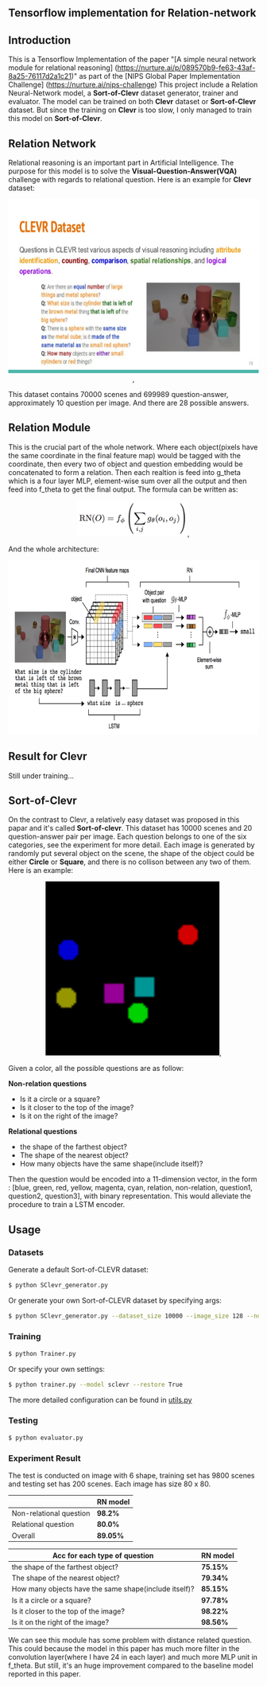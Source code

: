 ## Tensorflow implementation for Relation-network

## Introduction
This is a Tensorflow Implementation of the paper "[A simple neural network module for relational reasoning]
(https://nurture.ai/p/089570b9-fe63-43af-8a25-76117d2a1c21)" as part of the [NIPS Global Paper Implementation Challenge]
(https://nurture.ai/nips-challenge)
This project include a Relation Neural-Network model, a **Sort-of-Clevr** dataset generator, trainer and evaluator.
The model can be trained on both **Clevr** dataset or **Sort-of-Clevr** dataset. But since the training on **Clevr** is too slow, I only
managed to train this model on **Sort-of-Clevr**.

## Relation Network
Relational reasoning is an important part in Artificial Intelligence. The purpose for this model is to solve the **Visual-Question-Answer(VQA)**
challenge with regards to relational question. Here is an example for **Clevr** dataset:

<p align="center">
  <img src="figures/clevr-sample.jpg" height="350"/>,
</p>

This dataset contains 70000 scenes and 699989 question-answer, approximately 10 question per image. And there are 28 possible answers.
## Relation Module
This is the crucial part of the whole network. Where each object(pixels have the same coordinate in the final feature map) would be tagged
with the coordinate, then every two of object and question embedding would be concatenated to form a relation. Then each realtion is feed into
g_theta which is a four layer MLP, element-wise sum over all the output and then feed into f_theta to get the final output. The formula can be written as:

<p align="center">
    <img src="figures/rn_eq.png" height="72"/>,
</p>

And the whole architecture:

<p align="center">
    <img src="figures/module.png" height="350"/>
</p>

## Result for Clevr
Still under training...

## Sort-of-Clevr
On the contrast to Clevr, a relatively easy dataset was proposed in this papar and it's called **Sort-of-clevr**. This dataset has
10000 scenes and 20 question-answer pair per image. Each question belongs to one of the six categories, see the experiment for more detail.
Each image is generated by randomly put several object on the scene, the shape of the object could be either **Circle** or **Square**, and 
there is no collison between any two of them. Here is an example:

<p align="center">
  <img src="figures/sample.png" height="350"/>,
</p>

Given a color, all the possible questions are as follow:

**Non-relation questions**
* Is it a circle or a square?
* Is it closer to the top of the image?
* Is it on the right of the image?

**Relational questions**

* the shape of the farthest object?
* The shape of the nearest object?
* How many objects have the same shape(include itself)?

Then the question would be encoded into a 11-dimension vector, in the form : [blue, green, red, yellow, magenta, cyan, relation, non-relation, question1, question2, question3],
with binary representation. This would alleviate the procedure to train a LSTM encoder.

## Usage

### Datasets

Generate a default Sort-of-CLEVR dataset:

```bash
$ python SClevr_generator.py
```

Or generate your own Sort-of-CLEVR dataset by specifying args:

```bash
$ python SClevr_generator.py --dataset_size 10000 --image_size 128 --num_obj 5 --split_rate 2e-2
```

### Training

```bash
$ python Trainer.py
```

Or specify your own settings:

```bash
$ python trainer.py --model sclevr --restore True
```
The more detailed configuration can be found in [utils.py](https://github.com/obitto/relation-network/blob/master/utils.py)

### Testing

```bash
$ python evaluator.py
```
### Experiment Result
The test is conducted on image with 6 shape, training set has 9800 scenes and testing set has 200 scenes. Each image has size 80 x 80.

| | RN model |
| --- | --- |
| Non-relational question | **98.2%** |
| Relational question | **80.0%** |
| Overall | **89.05%** |


| Acc for each type of question| RN model |
| --- | --- |
| the shape of the farthest object? | **75.15%** |
| The shape of the nearest object? | **79.34%** |
| How many objects have the same shape(include itself)? | **85.15%** |
| Is it a circle or a square? | **97.78%** |
| Is it closer to the top of the image? | **98.22%** |
| Is it on the right of the image? | **98.56%** |

We can see this module has some problem with distance related question. This could because the model in this paper has 
much more filter in the convolution layer(where I have 24 in each layer) and much more MLP unit in f_theta. But still, it's an huge
improvement compared to the baseline model reported in this paper.


